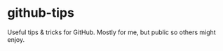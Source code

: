 # github-tips
Useful tips &amp; tricks for GitHub. Mostly for me, but public so others might enjoy.
